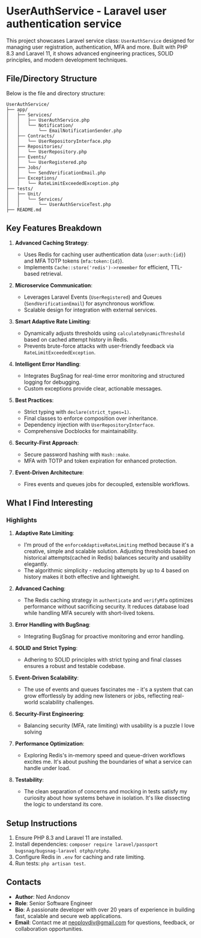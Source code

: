 # UserAuthService - Laravel user authentication service

This project showcases Laravel service class: `UserAuthService` designed for managing user registration, authentication, MFA and more.
Built with PHP 8.3 and Laravel 11, it shows advanced engineering practices, SOLID principles, and modern development techniques.

## File/Directory Structure

Below is the file and directory structure:

```
UserAuthService/
├── app/
│   ├── Services/
│   │   ├── UserAuthService.php
│   │   └── Notification/
│   │       └── EmailNotificationSender.php
│   ├── Contracts/
│   │   └── UserRepositoryInterface.php
│   ├── Repositories/
│   │   └── UserRepository.php
│   ├── Events/
│   │   └── UserRegistered.php
│   ├── Jobs/
│   │   └── SendVerificationEmail.php
│   ├── Exceptions/
│   │   └── RateLimitExceededException.php
├── tests/
│   ├── Unit/
│   │   └── Services/
│   │       └── UserAuthServiceTest.php
├── README.md
```

## Key Features Breakdown

1. **Advanced Caching Strategy**:
    - Uses Redis for caching user authentication data (`user:auth:{id}`) and MFA TOTP tokens (`mfa:token:{id}`).
    - Implements `Cache::store('redis')->remember` for efficient, TTL-based retrieval.

2. **Microservice Communication**:
    - Leverages Laravel Events (`UserRegistered`) and Queues (`SendVerificationEmail`) for asynchronous workflow.
    - Scalable design for integration with external services.

3. **Smart Adaptive Rate Limiting**:
    - Dynamically adjusts thresholds using `calculateDynamicThreshold` based on cached attempt history in Redis.
    - Prevents brute-force attacks with user-friendly feedback via `RateLimitExceededException`.

4. **Intelligent Error Handling**:
    - Integrates BugSnag for real-time error monitoring and structured logging for debugging.
    - Custom exceptions provide clear, actionable messages.

5. **Best Practices**:
    - Strict typing with `declare(strict_types=1)`.
    - Final classes to enforce composition over inheritance.
    - Dependency injection with `UserRepositoryInterface`.
    - Comprehensive Docblocks for maintainability.

6. **Security-First Approach**:
    - Secure password hashing with `Hash::make`.
    - MFA with TOTP and token expiration for enhanced protection.

7. **Event-Driven Architecture**:
    - Fires events and queues jobs for decoupled, extensible workflows.

## What I Find Interesting

### Highlights
1. **Adaptive Rate Limiting**:
    - I’m proud of the `enforceAdaptiveRateLimiting` method because it's a creative, simple and scalable solution. Adjusting thresholds based on historical attempts(cached in Redis) balances security and usability elegantly.
    - The algorithmic simplicity - reducing attempts by up to 4 based on history makes it both effective and lightweight.

2. **Advanced Caching**:
    - The Redis caching strategy in `authenticate` and `verifyMfa` optimizes performance without sacrificing security. It reduces database load while handling MFA securely with short-lived tokens.

3. **Error Handling with BugSnag**:
    - Integrating BugSnag for proactive monitoring and error handling.

4. **SOLID and Strict Typing**:
    - Adhering to SOLID principles with strict typing and final classes ensures a robust and testable codebase.

5. **Event-Driven Scalability**:
    - The use of events and queues fascinates me - it's a system that can grow effortlessly by adding new listeners or jobs, reflecting real-world scalability challenges.

6. **Security-First Engineering**:
    - Balancing security (MFA, rate limiting) with usability is a puzzle I love solving

7. **Performance Optimization**:
    - Exploring Redis's in-memory speed and queue-driven workflows excites me. It's about pushing the boundaries of what a service can handle under load.

8. **Testability**:
    - The clean separation of concerns and mocking in tests satisfy my curiosity about how systems behave in isolation. It's like dissecting the logic to understand its core.

## Setup Instructions
1. Ensure PHP 8.3 and Laravel 11 are installed.
2. Install dependencies: `composer require laravel/passport bugsnag/bugsnag-laravel otphp/otphp`.
3. Configure Redis in `.env` for caching and rate limiting.
4. Run tests: `php artisan test`.

## Contacts
- **Author**: Ned Andonov
- **Role**: Senior Software Engineer
- **Bio**: A passionate developer with over 20 years of experience in building fast, scalable and secure web applications.
- **Email**: Contact me at [neoplovdiv@gmail.com](mailto:neoplovdiv@gmail.com) for questions, feedback, or collaboration opportunities.